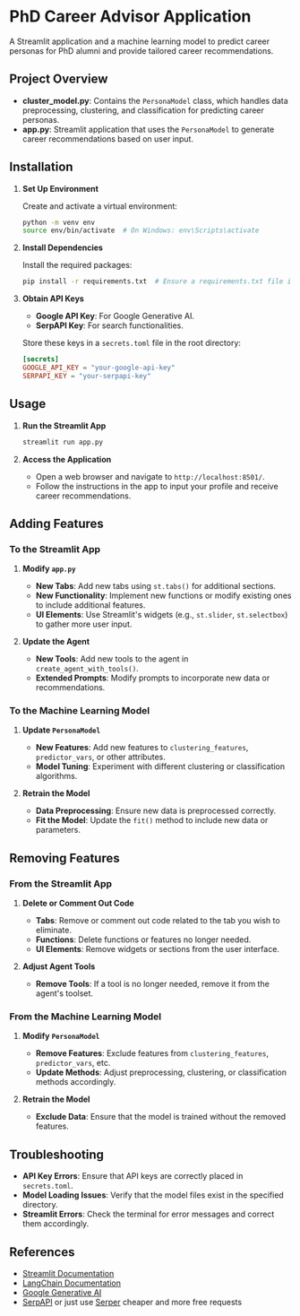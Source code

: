 # PhD Career Advisor Application

A Streamlit application and a machine learning model to predict career personas for PhD alumni and provide tailored career recommendations.

## Project Overview

- **cluster_model.py**: Contains the `PersonaModel` class, which handles data preprocessing, clustering, and classification for predicting career personas.
- **app.py**: Streamlit application that uses the `PersonaModel` to generate career recommendations based on user input.

## Installation

1. **Set Up Environment**

   Create and activate a virtual environment:

   ```bash
   python -m venv env
   source env/bin/activate  # On Windows: env\Scripts\activate
   ```

2. **Install Dependencies**

   Install the required packages:

   ```bash
   pip install -r requirements.txt  # Ensure a requirements.txt file is present
   ```

3. **Obtain API Keys**

   - **Google API Key**: For Google Generative AI.
   - **SerpAPI Key**: For search functionalities.

   Store these keys in a `secrets.toml` file in the root directory:

   ```toml
   [secrets]
   GOOGLE_API_KEY = "your-google-api-key"
   SERPAPI_KEY = "your-serpapi-key"
   ```

## Usage

1. **Run the Streamlit App**

   ```bash
   streamlit run app.py
   ```

2. **Access the Application**

   - Open a web browser and navigate to `http://localhost:8501/`.
   - Follow the instructions in the app to input your profile and receive career recommendations.

## Adding Features

### To the Streamlit App

1. **Modify `app.py`**

   - **New Tabs**: Add new tabs using `st.tabs()` for additional sections.
   - **New Functionality**: Implement new functions or modify existing ones to include additional features.
   - **UI Elements**: Use Streamlit's widgets (e.g., `st.slider`, `st.selectbox`) to gather more user input.

2. **Update the Agent**

   - **New Tools**: Add new tools to the agent in `create_agent_with_tools()`.
   - **Extended Prompts**: Modify prompts to incorporate new data or recommendations.

### To the Machine Learning Model

1. **Update `PersonaModel`**

   - **New Features**: Add new features to `clustering_features`, `predictor_vars`, or other attributes.
   - **Model Tuning**: Experiment with different clustering or classification algorithms.

2. **Retrain the Model**

   - **Data Preprocessing**: Ensure new data is preprocessed correctly.
   - **Fit the Model**: Update the `fit()` method to include new data or parameters.

## Removing Features

### From the Streamlit App

1. **Delete or Comment Out Code**

   - **Tabs**: Remove or comment out code related to the tab you wish to eliminate.
   - **Functions**: Delete functions or features no longer needed.
   - **UI Elements**: Remove widgets or sections from the user interface.

2. **Adjust Agent Tools**

   - **Remove Tools**: If a tool is no longer needed, remove it from the agent's toolset.

### From the Machine Learning Model

1. **Modify `PersonaModel`**

   - **Remove Features**: Exclude features from `clustering_features`, `predictor_vars`, etc.
   - **Update Methods**: Adjust preprocessing, clustering, or classification methods accordingly.

2. **Retrain the Model**

   - **Exclude Data**: Ensure that the model is trained without the removed features.

## Troubleshooting

- **API Key Errors**: Ensure that API keys are correctly placed in `secrets.toml`.
- **Model Loading Issues**: Verify that the model files exist in the specified directory.
- **Streamlit Errors**: Check the terminal for error messages and correct them accordingly.

## References

- [Streamlit Documentation](https://docs.streamlit.io/)
- [LangChain Documentation](https://langchain.readthedocs.io/en/latest/)
- [Google Generative AI](https://developers.generativeai.google/)
- [SerpAPI](https://serpapi.com/) or just use [Serper](https://serper.dev/) cheaper and more free requests
